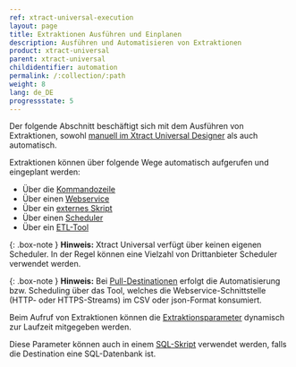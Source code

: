 ```yaml
---
ref: xtract-universal-execution
layout: page
title: Extraktionen Ausführen und Einplanen 
description: Ausführen und Automatisieren von Extraktionen
product: xtract-universal
parent: xtract-universal
childidentifier: automation
permalink: /:collection/:path
weight: 8
lang: de_DE
progressstate: 5
---
```

Der folgende Abschnitt beschäftigt sich mit dem Ausführen von Extraktionen, sowohl [manuell im Xtract Universal Designer](../erste-schritte/eine-extraktion-ausfuehren) als auch automatisch. 

Extraktionen können über folgende Wege automatisch aufgerufen und eingeplant werden: 

- Über die [Kommandozeile](./automation/call-via-commandline)
- Über einen [Webservice](./automation/call-via-webservice)
- Über ein [externes Skript](./automation/call-via-script)
- Über einen [Scheduler](./automation/call-via-scheduler)
- Über ein [ETL-Tool](./automation/call-via-etl)

{: .box-note }
**Hinweis:** Xtract Universal verfügt über keinen eigenen Scheduler. In der Regel können eine Vielzahl von Drittanbieter Scheduler verwendet werden. 


{: .box-note }
**Hinweis:** Bei [Pull-Destinationen](./xu-destinationen#pull--und-push-destinationen) erfolgt die Automatisierung bzw. Scheduling über das Tool, welches die Webservice-Schnittstelle (HTTP- oder HTTPS-Streams) im CSV oder json-Format konsumiert. 


Beim Aufruf von Extraktionen können die [Extraktionsparameter](./automation/xu-parameter) dynamisch zur Laufzeit mitgegeben werden. 

Diese Parameter können auch in einem [SQL-Skript](./automation/xu-parameter-sql) verwendet werden, falls die Destination eine SQL-Datenbank ist. 

